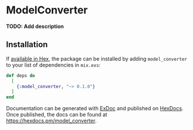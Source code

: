 # ModelConverter

**TODO: Add description**

## Installation

If [available in Hex](https://hex.pm/docs/publish), the package can be installed
by adding `model_converter` to your list of dependencies in `mix.exs`:

```elixir
def deps do
  [
    {:model_converter, "~> 0.1.0"}
  ]
end
```

Documentation can be generated with [ExDoc](https://github.com/elixir-lang/ex_doc)
and published on [HexDocs](https://hexdocs.pm). Once published, the docs can
be found at <https://hexdocs.pm/model_converter>.

